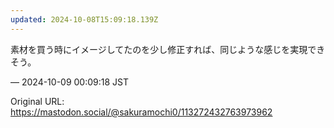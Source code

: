 ```yaml
---
updated: 2024-10-08T15:09:18.139Z
---
```


<p>素材を買う時にイメージしてたのを少し修正すれば、同じような感じを実現できそう。</p>

&mdash; 2024-10-09 00:09:18 JST

Original URL: https://mastodon.social/@sakuramochi0/113272432763973962
